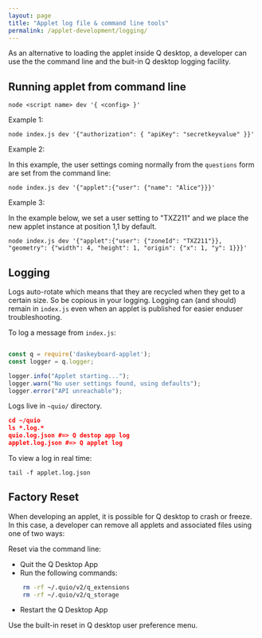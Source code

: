 ```yaml
---
layout: page
title: "Applet log file & command line tools"
permalink: /applet-development/logging/
---
```


As an alternative to loading the applet inside Q desktop, a developer can use
 the the command line and the buit-in Q desktop logging facility.

## Running applet from command line

    node <script name> dev '{ <config> }'

Example 1:

    node index.js dev '{"authorization": { "apiKey": "secretkeyvalue" }}'

Example 2:

In this example, the user settings coming normally from the `questions` form are set from
the command line:

    node index.js dev '{"applet":{"user": {"name": "Alice"}}}'

Example 3:

In the example below, we set a user setting to "TXZ211" and we place the new applet 
instance at position 1,1 by default.

    node index.js dev '{"applet":{"user": {"zoneId": "TXZ211"}}, "geometry": {"width": 4, "height": 1, "origin": {"x": 1, "y": 1}}}'

## Logging

Logs auto-rotate which means that 
they are recycled when they get to a certain size. So be copious in your logging. Logging can (and should) remain in
`index.js` even when an applet is published for easier enduser 
troubleshooting.

To log a message from `index.js`:

```javascript

const q = require('daskeyboard-applet');
const logger = q.logger;

logger.info("Applet starting...");
logger.warn("No user settings found, using defaults");
logger.error("API unreachable");
```

Logs live in `~quio/` directory.

```json
cd ~/quio
ls *.log.*
quio.log.json #=> Q destop app log
applet.log.json #=> Q applet log
```

To view a log in real time:

    tail -f applet.log.json

## Factory Reset

When developing an applet, it is possible for Q desktop to crash or freeze. 
In this case, a developer can remove all applets and associated files using one of two ways:

Reset via the command line:

- Quit the Q Desktop App
- Run the following commands:

```bash
    rm -rf ~/.quio/v2/q_extensions
    rm -rf ~/.quio/v2/q_storage
```

- Restart the Q Desktop App

Use the built-in reset in Q desktop user preference menu.
